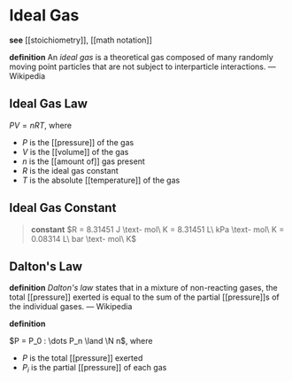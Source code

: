 # Ideal Gas

**see** [[stoichiometry]], [[math notation]]

**definition** An _ideal gas_ is a theoretical gas composed of many randomly moving point particles that are not subject to interparticle interactions. &mdash; Wikipedia

## Ideal Gas Law

$PV = nRT$, where

- $P$ is the [[pressure]] of the gas
- $V$ is the [[volume]] of the gas
- $n$ is the [[amount of]] gas present
- $R$ is the ideal gas constant
- $T$ is the absolute [[temperature]] of the gas

## Ideal Gas Constant

> **constant** $R = 8.31451 J \text- mol\ K = 8.31451 L\ kPa \text- mol\ K = 0.08314 L\ bar \text- mol\ K$

## Dalton's Law

**definition** _Dalton's law_ states that in a mixture of non-reacting gases, the total [[pressure]] exerted is equal to the sum of the partial [[pressure]]s of the individual gases. &mdash; Wikipedia

**definition**

$P = P_0 : \dots P_n \land \N n$, where

- $P$ is the total [[pressure]] exerted
- $P_i$ is the partial [[pressure]] of each gas
